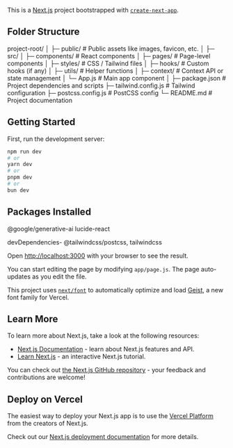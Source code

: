 This is a [Next.js](https://nextjs.org) project bootstrapped with [`create-next-app`](https://github.com/vercel/next.js/tree/canary/packages/create-next-app).

## Folder Structure

project-root/
│
├─ public/                 # Public assets like images, favicon, etc.
│
├─ src/
│   ├─ components/         # React components
│   ├─ pages/              # Page-level components
│   ├─ styles/             # CSS / Tailwind files
│   ├─ hooks/              # Custom hooks (if any)
│   ├─ utils/              # Helper functions
│   ├─ context/            # Context API or state management
│   └─ App.js              # Main app component
│
├─ package.json            # Project dependencies and scripts
├─ tailwind.config.js      # Tailwind configuration
├─ postcss.config.js       # PostCSS config
└─ README.md               # Project documentation


## Getting Started

First, run the development server:

```bash
npm run dev
# or
yarn dev
# or
pnpm dev
# or
bun dev
```

## Packages Installed 

@google/generative-ai
lucide-react

devDependencies- @tailwindcss/postcss, tailwindcss
  

Open [http://localhost:3000](http://localhost:3000) with your browser to see the result.

You can start editing the page by modifying `app/page.js`. The page auto-updates as you edit the file.

This project uses [`next/font`](https://nextjs.org/docs/app/building-your-application/optimizing/fonts) to automatically optimize and load [Geist](https://vercel.com/font), a new font family for Vercel.

## Learn More

To learn more about Next.js, take a look at the following resources:

- [Next.js Documentation](https://nextjs.org/docs) - learn about Next.js features and API.
- [Learn Next.js](https://nextjs.org/learn) - an interactive Next.js tutorial.

You can check out [the Next.js GitHub repository](https://github.com/vercel/next.js) - your feedback and contributions are welcome!

## Deploy on Vercel

The easiest way to deploy your Next.js app is to use the [Vercel Platform](https://vercel.com/new?utm_medium=default-template&filter=next.js&utm_source=create-next-app&utm_campaign=create-next-app-readme) from the creators of Next.js.

Check out our [Next.js deployment documentation](https://nextjs.org/docs/app/building-your-application/deploying) for more details.
